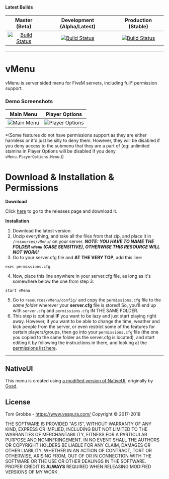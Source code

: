#### Latest Builds
|Master (Beta)|Development (Alpha/Latest)|Production (Stable)|
|:-:|:-:|:-:|
|[![Build Status](https://travis-ci.com/TomGrobbe/vMenu.svg?token=ssVStPpK5ekxFpbVzc3k&branch=master)](https://travis-ci.com/TomGrobbe/vMenu) | [![Build Status](https://travis-ci.com/TomGrobbe/vMenu.svg?token=ssVStPpK5ekxFpbVzc3k&branch=development)](https://travis-ci.com/TomGrobbe/vMenu)|[![Build Status](https://travis-ci.com/TomGrobbe/vMenu.svg?token=ssVStPpK5ekxFpbVzc3k&branch=production)](https://travis-ci.com/TomGrobbe/vMenu)|

--------

# vMenu
vMenu is server sided menu for FiveM servers, including full\* permission support.

### Demo Screenshots
|Main Menu|Player Options|
|:-:|:-:|
|![Main Menu](https://www.vespura.com/hi/i/fef17e5.png)|![Player Options](https://www.vespura.com/hi/i/458b6e4.png)|

\*(Some features do not have permissions support as they are either harmless or it'd just be silly to deny them. However, they will be disabled if you deny access to the submenu that they are a part of (eg: unlimited stamina in Player Options will be disabled if you deny `vMenu.PlayerOptions.Menu`.))

# Download & Installation & Permissions
**Download**

Click [here](https://github.com/TomGrobbe/vMenu/releases) to go to the releases page and download it.

**Installation**
1. Download the latest version.
2. Unzip everything, and take all the files from that zip, and place it in `/resources/vMenu/` on your server.
***NOTE: YOU HAVE TO NAME THE FOLDER `vMenu` (CASE SENSITIVE), OTHERWISE THIS RESOURCE WILL NOT WORK!***
3. Go to your server.cfg file and **AT THE VERY TOP**, add this line:
```text
exec permissions.cfg
```
4. Now, place this line anywhere in your server.cfg file, as long as it's somewhere below the one from step 3.
```text
start vMenu
```
5. Go to `resources/vMenu/config/` and copy the `permissions.cfg` file to the _same folder_ wherever your **server.cfg** file is stored! So, you'll end up with `server.cfg` and `permissions.cfg` IN THE SAME FOLDER.
6. This step is optional **IF** you want to be lazy and just start playing right away. However, if you want to be able to change the time, weather and kick people from the server, or even restrict some of the features for certain players/groups, then go into your `permissions.cfg` file (the one you copied to the same folder as the server.cfg is located), and start editing it by following the instructions in there, and looking at the [permissions list here](https://github.com/TomGrobbe/vMenu/wiki/permissions).

---

## NativeUI
This menu is created using [a modified version of NativeUI](https://github.com/TomGrobbe/NativeUI), originally by [Guad](https://github.com/Guad/NativeUI).

## License
Tom Grobbe - https://www.vespura.com/
Copyright © 2017-2018

THE SOFTWARE IS PROVIDED "AS IS", WITHOUT WARRANTY OF ANY KIND, EXPRESS OR IMPLIED, INCLUDING BUT NOT LIMITED TO THE WARRANTIES OF MERCHANTABILITY, FITNESS FOR A PARTICULAR PURPOSE AND NONINFRINGEMENT. IN NO EVENT SHALL THE AUTHORS OR COPYRIGHT HOLDERS BE LIABLE FOR ANY CLAIM, DAMAGES OR OTHER LIABILITY, WHETHER IN AN ACTION OF CONTRACT, TORT OR OTHERWISE, ARISING FROM, OUT OF OR IN CONNECTION WITH THE SOFTWARE OR THE USE OR OTHER DEALINGS IN THE SOFTWARE. PROPER CREDIT IS **ALWAYS** REQUIRED WHEN RELEASING MODIFIED VERSIONS OF MY WORK.

